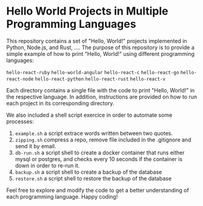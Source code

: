 # Hello World Projects in Multiple Programming Languages

This repository contains a set of "Hello, World!" projects implemented in Python, Node.js, and Rust, .... The purpose of this repository is to provide a simple example of how to print "Hello, World!" using different programming languages:

`hello-react-ruby`
`hello-world-angular`
`hello-react-c`
`hello-react-go`
`hello-react-node`
`hello-react-python`
`hello-react-rust`
`hello-react-v`

Each directory contains a single file with the code to print "Hello, World!" in the respective language. In addition, instructions are provided on how to run each project in its corresponding directory.

We also included a shell script exercice in order to automate some processes:

1. `example.sh` a script extrace words written between two quotes.
2. `zipping.sh` compress a repo, remove file included in the .gitignore and send it by email.
3. `db-run.sh` a script shell to create a docker container that runs either mysql or postgres, and checks every 10 seconds if the container is down in order to re-run it.
4. `backup.sh` a script shell to create a backup of the database
5. `restore.sh` a script shell to restore the backup of the database

Feel free to explore and modify the code to get a better understanding of each programming language. Happy coding!
